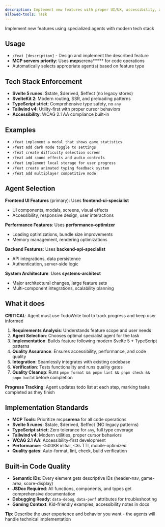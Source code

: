 ```yaml
---
description: Implement new features with proper UI/UX, accessibility, and performance
allowed-tools: Task
---
```


Implement new features using specialized agents with modern tech stack

## Usage

- `/feat [description]` - Design and implement the described feature
- **MCP servers priority**: Uses **mcp**serena**\*** for code operations
- Automatically selects appropriate agent(s) based on feature type

## Tech Stack Enforcement

- **Svelte 5 runes**: $state, $derived, $effect (no legacy stores)
- **SvelteKit 2**: Modern routing, SSR, and preloading patterns
- **TypeScript strict**: Comprehensive type safety, no `any`
- **Tailwind v4**: Utility-first with proper cursor behaviors
- **Accessibility**: WCAG 2.1 AA compliance built-in

## Examples

- `/feat implement a modal that shows game statistics`
- `/feat add dark mode toggle to settings`
- `/feat create difficulty selection screen`
- `/feat add sound effects and audio controls`
- `/feat implement local storage for user progress`
- `/feat create animated typing feedback system`
- `/feat add multiplayer competitive mode`

## Agent Selection

**Frontend UI Features** (primary): Uses **frontend-ui-specialist**

- UI components, modals, screens, visual effects
- Accessibility, responsive design, user interactions

**Performance Features**: Uses **performance-optimizer**

- Loading optimizations, bundle size improvements
- Memory management, rendering optimizations

**Backend Features**: Uses **backend-api-specialist**

- API integrations, data persistence
- Authentication, server-side logic

**System Architecture**: Uses **systems-architect**

- Major architectural changes, large feature sets
- Multi-component integrations, scalability planning

## What it does

**CRITICAL**: Agent must use TodoWrite tool to track progress and keep user informed

1. **Requirements Analysis**: Understands feature scope and user needs
2. **Agent Selection**: Chooses optimal specialist agent for the task
3. **Implementation**: Builds feature following modern Svelte 5 + TypeScript patterns
4. **Quality Assurance**: Ensures accessibility, performance, and code quality
5. **Integration**: Seamlessly integrates with existing codebase
6. **Verification**: Tests functionality and runs quality gates
7. **Quality Cleanup**: Runs `pnpm format && pnpm lint && pnpm check && pnpm build` before completion

**Progress Tracking**: Agent updates todo list at each step, marking tasks completed as they finish

## Implementation Standards

- **MCP Tools**: Prioritize mcp**serena** for all code operations
- **Svelte 5 runes**: $state, $derived, $effect (NO legacy patterns)
- **TypeScript strict**: Zero tolerance for `any`, full type coverage
- **Tailwind v4**: Modern utilities, proper cursor behaviors
- **WCAG 2.1 AA**: Accessibility-first development
- **Performance**: <500KB initial, <3s TTI, mobile-optimized
- **Quality gates**: Auto-format, lint, check, build verification

## Built-in Code Quality

- **Semantic IDs**: Every element gets descriptive IDs (header-nav, game-area, score-display)
- **JSDoc Required**: All functions, components, and types get comprehensive documentation
- **Debugging Ready**: `data-debug`, `data-perf` attributes for troubleshooting
- **Gaming Context**: Kid-friendly examples, accessibility notes in docs

**Tip**: Describe the user experience and behavior you want - the agents will handle technical implementation
